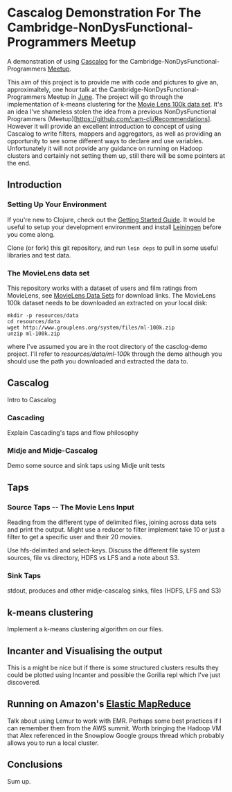 # Cascalog Demonstration For The Cambridge-NonDysFunctional-Programmers Meetup

A demonstration of using [Cascalog](cascalog.org) for the Cambridge-NonDysFunctional-Programmers [Meetup](http://www.meetup.com/Cambridge-NonDysFunctional-Programmers/events/183253772/).

This aim of this project is to provide me with code and pictures to give an, approximaltely, one hour talk at the Cambridge-NonDysFunctional-Programmers Meetup in [June](http://www.meetup.com/Cambridge-NonDysFunctional-Programmers/events/183253772/). The project will go through the implementation of k-means clustering for the [Movie Lens 100k data set](http://www.grouplens.org/node/73). It's an idea I've shameless stolen the idea from a previous NonDysFunctional Programmers (Meetup)[https://github.com/cam-clj/Recommendations]. However it will provide an excellent introduction to concept of using Cascalog to write filters, mappers and aggregators, as well as providing an opportunity to see some different ways to declare and use variables. Unfortunately it will not provide any guidance on running on Hadoop clusters and certainly not setting them up, still there will be some pointers at the end.

## Introduction

### Setting Up Your Environment

If you're new to Clojure, check out the [Getting Started Guide](http://dev.clojure.org/display/doc/Getting+Started). It would be useful to setup your development environment and install [Leiningen](http://leiningen.org/) before you come along.

Clone (or fork) this git repository, and run `lein deps` to pull in some useful libraries and test data.

### The MovieLens data set

This repository works with a dataset of users and film ratings from MovieLens, see [MovieLens Data Sets](http://www.grouplens.org/node/73) for download links. The MovieLens 100k dataset needs to be downloaded an extracted on your local disk:

    mkdir -p resources/data
    cd resources/data
    wget http://www.grouplens.org/system/files/ml-100k.zip
    unzip ml-100k.zip

where I've assumed you are in the root directory of the casclog-demo project. I'll refer to _resources/data/ml-100k_ through the demo although you should use the path you downloaded and extracted the data to.

## Cascalog

Intro to Cascalog

### Cascading

Explain Cascading's taps and flow philosophy

### Midje and Midje-Cascalog

Demo some source and sink taps using Midje unit tests

## Taps

### Source Taps -- The Movie Lens Input

Reading from the different type of delimited files, joining across data sets and print the output. Might use a reducer to filter implement take 10 or just a filter to get a specific user and their 20 movies.

Use hfs-delimited and select-keys. Discuss the different file system sources, file vs directory, HDFS vs LFS and a note about S3.

### Sink Taps

stdout, produces and other midje-cascalog sinks, files (HDFS, LFS and S3)

## k-means clustering

Implement a k-means clustering algorithm on our files.

## Incanter and Visualising the output

This is a might be nice but if there is some structured clusters results they could be plotted using Incanter and possible the Gorilla repl which I've just discovered.

## Running on Amazon's [Elastic MapReduce](https://aws.amazon.com/elasticmapreduce/)

Talk about using Lemur to work with EMR. Perhaps some best practices if I can remember them from the AWS summit. Worth bringing the Hadoop VM that Alex referenced in the Snowplow Google groups thread which probably allows you to run a local cluster.

## Conclusions

Sum up.
